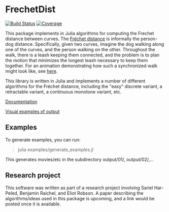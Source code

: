 # FrechetDist

[![Build Status](https://github.com/YourUserNameOnGithub/FrechetDist.jl/actions/workflows/CI.yml/badge.svg?branch=main)](https://github.com/YourUserNameOnGithub/FrechetDist.jl/actions/workflows/CI.yml?query=branch%3Amain)
[![Coverage](https://codecov.io/gh/YourUserNameOnGithub/FrechetDist.jl/branch/main/graph/badge.svg)](https://codecov.io/gh/YourUserNameOnGithub/FrechetDist.jl)

This package implements in Julia algorithms for computing the Frechet distance
between curves. The [Fréchet
distance](https://en.wikipedia.org/wiki/Fr%C3%A9chet_distance) is
informally the person-dog distance. Specifically, given two curves,
imagine the dog walking along one of the curves, and the person
walking on the other. Throughout the walk, there is a leash keeping
them connected, and the problem is to plan the motion that minimizes
the longest leash necessary to keep them together. For an animation
demonstrating how such a synchronized walk might look like, see
[here](https://www.youtube.com/watch?v=j5pPVC-mw_I).

This library is written in Julia and implements a number of different
algorithms for the Fréchet distance, including the "easy" discrete
variant, a retractable variant, a continuous monotone variant, etc.

[Documentation](docs/build/)

[Visual examples of output](  https://sarielhp.org/p/24/frechet_ve/examples/)

## Examples

To generate examples, you can run:

> julia examples/generate_examples.jl

This generates movies/etc in the subdirectory output/01/, output/02/,...

## Research project

This software was written as part of a research project involving
Sariel Har-Peled, Benjamin Raichel, and Eliot Robson. A paper
describing the algorithms/ideas used in this package is upcoming, and
a link would be posted once it is available.
